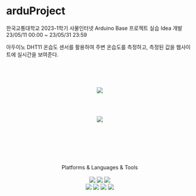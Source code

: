 # arduProject

한국교통대학교 2023-1학기 사물인터넷 Arduino Base 프로젝트 실습 Idea 개발<br>
23/05/11 00:00 ~ 23/05/31 23:59



아두이노 DHT11 온습도 센서를 활용하여 주변 온습도를 측정하고, 측정된 값을 웹사이트에 실시간을 보여준다.

<br><br><br>
<p align="center">
  <img src="https://github.com/seob7/arduProject/assets/67796853/00b60e4f-c17b-4a68-8a02-4cfdbc522ed0">
</p>

<br><br>
<p align="center">
  <img src="https://github.com/seob7/arduProject/assets/67796853/091f2fda-ae2d-46cb-a683-58fc313b0a16">
</p>



<br><br><br><br><br>

<div align="center">
  Platforms & Languages & Tools <br><br>
  <img src="https://img.shields.io/badge/Java-007396?style=flat&logo=Java&logoColor=white" />
  <img src="https://img.shields.io/badge/JavaScript-F7DF1E?style=flat&logo=javascript&logoColor=white"/>
  <img src="https://img.shields.io/badge/C-A8B9CC?style=flat&logo=C&logoColor=white"/>

  <br>
  <img src="https://img.shields.io/badge/Tomcat-F8DC75?style=flat&logo=apachetomcat&logoColor=white"/>
  <img src="https://img.shields.io/badge/AmazonEC2-FF9900?style=flat&logo=AmazonEC2&logoColor=white"/>
  <img src="https://img.shields.io/badge/Eclipse-2C2255?style=flat&logo=Eclipse&logoColor=white"/>
  <img src="https://img.shields.io/badge/MySQL-4479A1?style=flat&logo=MySQL&logoColor=white"/>
</div>

<br><br><br>

<!--<img src="https://github-readme-stats.vercel.app/api/top-langs/?username=seob7&layout=compact"><br><br>  -->


